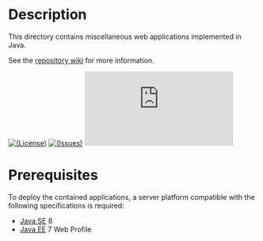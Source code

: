 # Description

This directory contains miscellaneous web applications implemented in Java.

See the [repository wiki][wiki] for more information.

[![(License)](https://img.shields.io/badge/license-AGPL--3.0--or--later-blue.svg)][AGPL-3.0]
[![(Issues)](https://img.shields.io/bitbucket/issues/vx68k/webapps.java.svg)][open issues]
[![(Build)](https://linuxfront-functions.azurewebsites.net/api/bitbucket/build/vx68k/webapps.java?branch=master)][pipelines]

[AGPL-3.0]: https://opensource.org/licenses/AGPL-3.0

[Wiki]: https://bitbucket.org/linuxfront/webapps/wiki
[Open issues]: https://bitbucket.org/vx68k/webapps.java/issues?status=new&status=open
[Pipelines]: https://bitbucket.org/vx68k/webapps.java/addon/pipelines/home

# Prerequisites

To deploy the contained applications, a server platform compatible with the
following specifications is required:

  - [Java SE][] 8
  - [Java EE][] 7 Web Profile

[Java SE]: http://www.oracle.com/technetwork/java/javase/index.html
           "Java Platform, Standard Edition"
[Java EE]: http://www.oracle.com/technetwork/java/javaee/index.html
           "Java Platform, Enterprise Edition"

